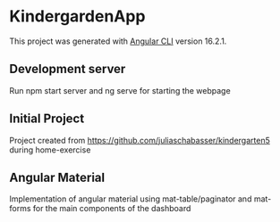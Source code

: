 # KindergardenApp
This project was generated with [Angular CLI](https://github.com/angular/angular-cli) version 16.2.1.

## Development server
Run npm start server and ng serve for starting the webpage

## Initial Project
Project created from https://github.com/juliaschabasser/kindergarten5 during home-exercise

## Angular Material
Implementation of angular material using mat-table/paginator and mat-forms for the main components of the dashboard

